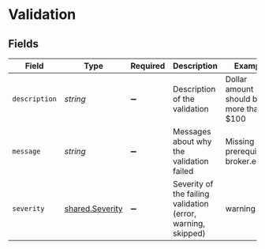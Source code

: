 # Validation


## Fields

| Field                                                        | Type                                                         | Required                                                     | Description                                                  | Example                                                      |
| ------------------------------------------------------------ | ------------------------------------------------------------ | ------------------------------------------------------------ | ------------------------------------------------------------ | ------------------------------------------------------------ |
| `description`                                                | *string*                                                     | :heavy_minus_sign:                                           | Description of the validation                                | Dollar amount should be more than $100                       |
| `message`                                                    | *string*                                                     | :heavy_minus_sign:                                           | Messages about why the validation failed                     | Missing prerequisites: broker.email                          |
| `severity`                                                   | [shared.Severity](../../../sdk/models/shared/severity.md)    | :heavy_minus_sign:                                           | Severity of the failing validation (error, warning, skipped) | warning                                                      |